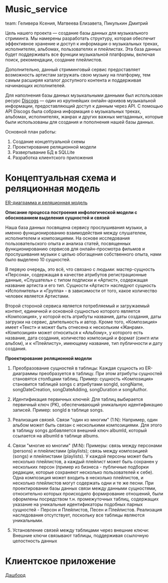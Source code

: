 # Music_service

team: Геливера Ксения, Матвеева Елизавета, Пикулькин Дмитрий

Цель нашего проекта — создание базы данных для музыкального стриминга. Мы намерены разработать структуру, которая обеспечит эффективное хранение и доступ к информации о музыкальных треках, исполнителях, альбомах, пользователях и плейлистах. Эта база данных будет поддерживать все функции музыкальной платформы, включая поиск, рекомендации, создание плейлистов.

Дополнительно, данный стриминговый сервис предоставляет возможность артистам загружать свою музыку на платформу, тем самым расширяя каталог доступного контента и поддерживая начинающих исполнителей.

Для наполнения базы данных музыкальными данными был использован ресурс <a href="https://www.discogs.com">Discogs</a> — один из крупнейших онлайн-архивов музыкальной информации, предоставляющий доступ к данным через API. С помощью API Discogs была собрана информация о музыкальных треках, альбомах, исполнителях, жанрах и других важных метаданных, которые были использованы для создания и пополнения нашей базы данных.


Основной план работы:
1. Создание концептуальной схемы
2. Проектирование реляционной модели
3. Развертывание БД в SQLLite
4. Разработка клиентского приложения

<h1>Концептуальная схема и реляционная модель</h1>
<p><a href="https://www.figma.com/board/bGEV6S15C9Pgm6UwMuc20H/Database-Design?node-id=4-78&t=QqhpE8JJA3hhTiaP-1">ER-диаграмма и реляционная модель</a></p>

<p><b>Описание процесса построения инфологической модели с обоснованием выделения сущностей и связей</b></p>

Наша база данных посвящена сервису прослушивания музыки, а именно функционированию взаимодействия между слушателем, исполнителем и композициями. На основе исследования пользовательского опыта и анализа статей, посвященных функционированию сервисов для онлайн-просмотра фильмов и прослушивания музыки с целью обогащения собственного опыта, нами было выделено 10 сущностей. 

В первую очередь, это всё, что связано с людьми: мастер-сущность «Персона», содержащая в качестве атрибутов регистрационные данные, «Слушатель» с типом подписки и «Артист», содержащая название артиста и его тип. Сущности «Артист» наследуют сущность «Исполнитель» и «Группа» - в зависимости от того, какое количество человек является Артистами.

Второй стороной сервиса является потребляемый и загружаемый контент, единичной и основной сущностью которого является «Композиция», у которой есть атрибуты названия, даты создания, даты загрузки на сервис, длительность и автор. Кроме того, «Композиция» имеет «Текст» и может быть отнесена к нескольким «Жанрам». «Композиция» может относиться к «Альбому», у которого есть название, дата создания, количество композиций и формат (сингл или альбом), и к «Плейлисту», имеющему название, тип публичности и дату создания.


<p><b>Проектирование реляционной модели</b></p>

1. Преобразование сущностей в таблицы: Каждая сущность из ER-диаграммы преобразуется в таблицу. При этом атрибуты сущностей становятся столбцами таблиц. Пример: сущность «Композиция» становится таблицей songs с атрибутами songId, songName, songDateCreation, songDateAdding, songDuration и songAuthor. 

2. Идентификация первичных ключей: Для таблиц выбирается первичный ключ (PK), обеспечивающий уникальную идентификацию записей. Пример: songId в таблице songs. 

3. Реализация связей. Связи "один ко многим" (1:N): Например, один альбом может быть связан с несколькими композициями. Для этого в таблицу songs добавляется внешний ключ albumId, который ссылается на albumId в таблице albums.

4. Связи "многие ко многим" (M:N): Примеры: связь между персонами (persons) и плейлистами (playlists); связь между композицией (songs) и плейлистами (playlists). У каждой персоны может быть несколько плейлистов, а каждый плейлист может быть сохранен у нескольких персон (пример из бизнеса - публичные подборки редакции, которые сохраняют несколько пользователей к себе). Одна композиция может входить в несколько плейлистов, и несколько плейлистов могут содержать одни и те же песни.
При проектировании базы данных связи между данными сущностями, относительно которых происходило формирование отношений, были оформлены посредством т.н. промежуточных таблиц, содержащих указание на уникальные идентификаторы подобных парных сущностей - Персон и Плейлистов, Песен и Плейлистов. 
Реализация наследования отсутствует, поскольку все таблицы являются уникальными. 

5. Установление связей между таблицами через внешние ключи: 
Внешние ключи связывают таблицы, поддерживая ссылочную целостность данных


<h1>Клиентское приложение</h1>
<a href="https://datalens.yandex/sgl08jjtgmcge">Дашборд</a>

